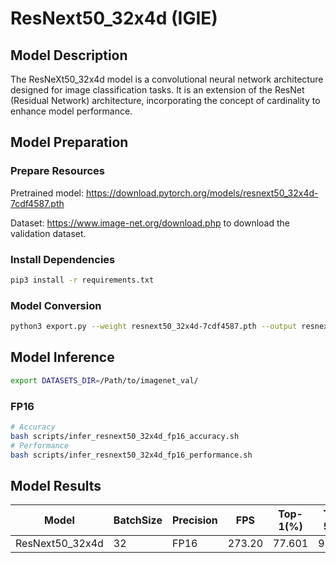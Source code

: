 # ResNext50_32x4d (IGIE)

## Model Description

The ResNeXt50_32x4d model is a convolutional neural network architecture designed for image classification tasks. It is an extension of the ResNet (Residual Network) architecture, incorporating the concept of cardinality to enhance model performance.

## Model Preparation

### Prepare Resources

Pretrained model: <https://download.pytorch.org/models/resnext50_32x4d-7cdf4587.pth>

Dataset: <https://www.image-net.org/download.php> to download the validation dataset.

### Install Dependencies

```bash
pip3 install -r requirements.txt
```

### Model Conversion

```bash
python3 export.py --weight resnext50_32x4d-7cdf4587.pth --output resnext50_32x4d.onnx
```

## Model Inference

```bash
export DATASETS_DIR=/Path/to/imagenet_val/
```

### FP16

```bash
# Accuracy
bash scripts/infer_resnext50_32x4d_fp16_accuracy.sh
# Performance
bash scripts/infer_resnext50_32x4d_fp16_performance.sh
```

## Model Results

| Model           | BatchSize | Precision | FPS    | Top-1(%) | Top-5(%) |
|-----------------|-----------|-----------|--------|----------|----------|
| ResNext50_32x4d | 32        | FP16      | 273.20 | 77.601   | 93.656   |
